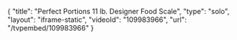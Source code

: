 {
    "title": "Perfect Portions 11 lb. Designer Food Scale",
    "type": "solo",
    "layout": "iframe-static",
    "videoId": "109983966",
    "url": "\/tvpembed\/109983966"
}